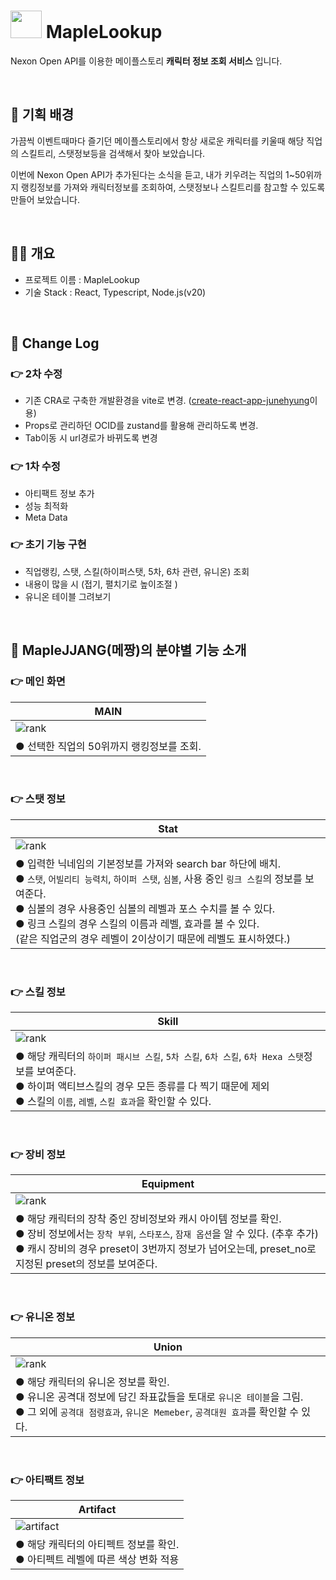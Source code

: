 # <img src="./images/pinkbean.gif" style="width:50px; height:44px;"/> MapleLookup
Nexon Open API를 이용한 메이플스토리 **캐릭터 정보 조회 서비스** 입니다.

<br/>

## 🚩 기획 배경

가끔씩 이벤트때마다 즐기던 메이플스토리에서 항상 새로운 캐릭터를 키울때 해당 직업의 스킬트리, 스탯정보등을 검색해서 찾아 보았습니다.

이번에 Nexon Open API가 추가된다는 소식을 듣고, 내가 키우려는 직업의 1~50위까지 랭킹정보를 가져와 캐릭터정보를 조회하여, 스탯정보나 스킬트리를 참고할 수 있도록 만들어 보았습니다.

<br/>

## 🤼‍♂️ 개요

- 프로젝트 이름 : MapleLookup
- 기술 Stack : React, Typescript, Node.js(v20)

<br/>

## 🎯 Change Log

### 👉 2차 수정

* 기존 CRA로 구축한 개발환경을 vite로 변경. ([create-react-app-junehyung](https://www.npmjs.com/package/create-react-app-junehyung)이용)
* Props로 관리하던 OCID를 zustand를 활용해 관리하도록 변경.
* Tab이동 시 url경로가 바뀌도록 변경

### 👉 1차 수정

* 아티팩트 정보 추가
* 성능 최적화
* Meta Data

### 👉 초기  기능 구현

* 직업랭킹, 스탯, 스킬(하이퍼스탯, 5차, 6차 관련, 유니온) 조회
* 내용이 많을 시 (접기, 펼치기로 높이조절 )
* 유니온 테이블 그려보기

<br/>

## 👀 MapleJJANG(메짱)의 분야별 기능 소개

### 👉 메인 화면

| MAIN                                      |
| ----------------------------------------- |
| ![rank](./images/ranking.jpg)             |
| ● 선택한 직업의 50위까지 랭킹정보를 조회. |

<br/>

### 👉 스탯 정보

| Stat                                                         |
| ------------------------------------------------------------ |
| ![rank](./images/stat.jpg)                                   |
| ● 입력한 닉네임의 기본정보를 가져와 search bar 하단에 배치.<br/>● `스탯`, `어빌리티 능력치`, `하이퍼 스탯`, `심볼`, 사용 중인 `링크 스킬`의 정보를 보여준다.<br/>● 심볼의 경우 사용중인 심볼의 레벨과 포스 수치를 볼 수 있다.<br/>● 링크 스킬의 경우 스킬의 이름과 레벨, 효과를 볼 수 있다. <br/>(같은 직업군의 경우 레벨이 2이상이기 때문에 레벨도 표시하였다.) |

<br/>

### 👉 스킬 정보

| Skill                                                        |
| ------------------------------------------------------------ |
| ![rank](./images/skill.jpg)                                  |
| ● 해당 캐릭터의 `하이퍼 패시브 스킬`, `5차 스킬`, `6차 스킬`, `6차 Hexa 스탯`정보를 보여준다.<br/>● 하이퍼 액티브스킬의 경우 모든 종류를 다 찍기 때문에 제외<br/>● 스킬의 `이름`, `레벨`, `스킬 효과`을 확인할 수 있다. |

<br/>

### 👉 장비 정보

| Equipment                                                    |
| ------------------------------------------------------------ |
| ![rank](./images/equipment.jpg)                              |
| ● 해당 캐릭터의 장착 중인 장비정보와 캐시 아이템 정보를 확인.<br/>● 장비 정보에서는 `장착 부위`, `스타포스`, `잠재 옵션`을 알 수 있다.  (추후 추가)<br/>● 캐시 장비의 경우 preset이 3번까지 정보가 넘어오는데, preset_no로 지정된 preset의 정보를 보여준다. |

<br/>

### 👉 유니온 정보

| Union                                                        |
| ------------------------------------------------------------ |
| ![rank](./images/union.jpg)                                  |
| ● 해당 캐릭터의 유니온 정보를 확인.<br/>● 유니온 공격대 정보에 담긴 좌표값들을 토대로 `유니온 테이블`을 그림.<br/>● 그 외에 `공격대 점령효과`, `유니온 Memeber`, `공격대원 효과`를 확인할 수 있다. |

<br/>

### 👉 아티팩트 정보

| Artifact                                                     |
| ------------------------------------------------------------ |
| ![artifact](./images/artifact.jpg)                           |
| ● 해당 캐릭터의 아티펙트 정보를 확인.<br/>● 아티펙트 레벨에 따른 색상 변화 적용 |

